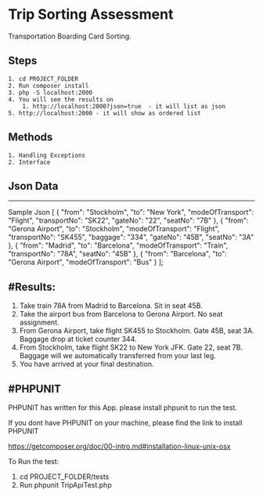 # Trip Sorting Assessment
Transportation Boarding Card Sorting.

## Steps
	1. cd PROJECT_FOLDER 
	2. Run composer install
	3. php -S localhost:2000
	4. You will see the results on 
		1. http://localhost:2000?json=true  - it will list as json
	5. http://localhost:2000 - it will show as ordered list

## Methods
	1. Handling Exceptions
	2. Interface

## Json Data 
-----------

Sample Json [
				{
					"from": "Stockholm",
					"to": "New York",
					"modeOfTransport": "Flight",
					"transportNo": "SK22",
					"gateNo": "22",
					"seatNo": "7B"
				}, {
					"from": "Gerona Airport",
					"to": "Stockholm",
					"modeOfTransport": "Flight",
					"transportNo": "SK455",
					"baggage": "334",
					"gateNo": "45B",
					"seatNo": "3A"
				}, {
					"from": "Madrid",
					"to": "Barcelona",
					"modeOfTransport": "Train",
					"transportNo": "78A",
					"seatNo": "45B"
				}, {
					"from": "Barcelona",
					"to": "Gerona Airport",
					"modeOfTransport": "Bus"
				}
			];

#Results:
--------

1) Take train 78A from Madrid to Barcelona. Sit in seat 45B.
2) Take the airport bus from Barcelona to Gerona Airport. No seat assignment.
3) From Gerona Airport, take flight SK455 to Stockholm. Gate 45B, seat 3A. Baggage drop at ticket counter 344.
4) From Stockholm, take flight SK22 to New York JFK. Gate 22, seat 7B. Baggage will we automatically transferred from your last leg.
5) You have arrived at your final destination.


#PHPUNIT
---------

PHPUNIT has written for this App. please install phpunit to run the test.

If you dont have PHPUNIT on your machine, please find the link to install PHPUNIT

https://getcomposer.org/doc/00-intro.md#installation-linux-unix-osx

To Run the test:

1) cd PROJECT_FOLDER/tests
2) Run phpunit TripApiTest.php




